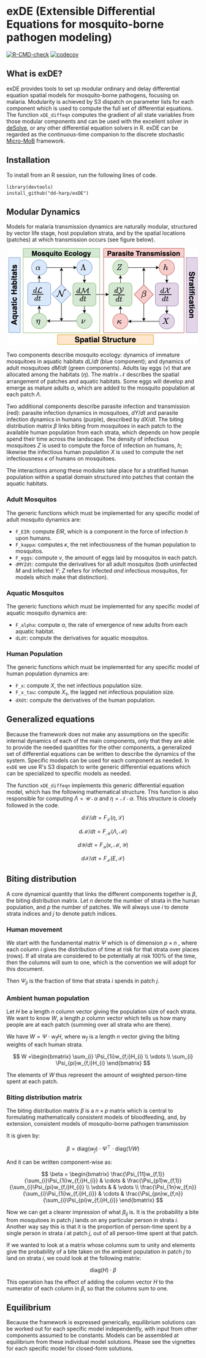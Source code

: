 # exDE (Extensible Differential Equations for mosquito-borne pathogen modeling)

<!-- badges: start -->
[![R-CMD-check](https://github.com/dd-harp/exDE/workflows/R-CMD-check/badge.svg)](https://github.com/dd-harp/exDE/actions)
[![codecov](https://codecov.io/gh/dd-harp/xDE/branch/main/graph/badge.svg?token=S6WCEH4L8B)](https://codecov.io/gh/dd-harp/xDE)
<!-- badges: end -->

## What is exDE?
  
exDE provides tools to set up modular ordinary and delay differential equation spatial 
models for mosquito-borne pathogens, focusing on malaria. Modularity is achieved
by S3 dispatch on parameter lists for each component which is used to compute
the full set of differential equations. The function `xDE_diffeqn` computes the
gradient of all state variables from those modular components and can be used
with the excellent solver in [deSolve](http://desolve.r-forge.r-project.org/), or
any other differential equation solvers in R. exDE can be regarded as the continuous-time
companion to the discrete stochastic [Micro-MoB](https://github.com/dd-harp/MicroMoB/tree/main)
framework.

## Installation

To install from an R session, run the following lines of code.

```
library(devtools)
install_github("dd-harp/exDE")
```

## Modular Dynamics

Models for malaria transmission dynamics are naturally modular, structured by
vector life stage, host population strata, and by the spatial locations (patches) at
which transmission occurs (see figure below).

<p align="center">
  <img src="man/figures/modularity.png"/>
</p>

Two components describe mosquito ecology: dynamics of immature mosquitoes in aquatic habitats $dL/dt$ (blue component); and dynamics of adult mosquitoes $dM/dt$ (green components). Adults lay eggs ($\nu$) that are allocated among the habitats ($\eta$). The matrix $\mathcal{N}$ describes the spatial arrangement of patches and aquatic habitats. Some eggs will develop and emerge as mature adults $\alpha$, which are added to the mosquito population at each patch $\Lambda$.

Two additional components describe parasite infection and transmission (red): parasite infection dynamics in mosquitoes, $dY/dt$ and parasite infection dynamics in humans (purple), described by $dX/dt$. The biting distribution matrix $\beta$ links biting from mosquitoes in each patch to the available human population from each strata, which depends on how people spend their time across the landscape. The density of infectious mosquitoes $Z$ is used to compute the force of infection on humans, $h$; likewise the infectious human population $X$ is used to compute the net infectiousness $\kappa$ of humans on mosquitoes.

The interactions among these modules take place for a stratified human population within a spatial domain structured into patches that contain the aquatic habitats.

### Adult Mosquitos

The generic functions which must be implemented for any specific model of adult mosquito dynamics are:

  * `F_EIR`:  compute $EIR$, which is a component in the force of infection $h$ upon humans.
  * `F_kappa`: computes $\kappa$, the net infectiousness of the human population to mosquitos.
  * `F_eggs`: compute $\nu$, the amount of eggs laid by mosquitos in each patch.
  * `dMYZdt`: compute the derivatives for all adult mosquitos (both uninfected $M$ and infected $Y$; $Z$ refers for infected _and_ infectious mosquitos, for models which make that distinction).

### Aquatic Mosquitos

The generic functions which must be implemented for any specific model of aquatic mosquito dynamics are:

  * `F_alpha`: compute $\alpha$, the rate of emergence of new adults from each aquatic habitat.
  * `dLdt`: compute the derivatives for aquatic mosquitos.
  
### Human Population

The generic functions which must be implemented for any specific model of human population dynamics are:

  * `F_x`: compute $X$, the net infectious population size.
  * `F_x_tau`: compute $X_{\tau}$, the lagged net infectious population size.
  * `dXdt`: compute the derivatives of the human population.

## Generalized equations

Because the framework does not make any assumptions on the specific internal dynamics
of each of the main components, only that they are able to provide the needed quantities
for the other components, a generalized set of differential equations can be written
to describe the dynamics of the system. Specific models can be used for each component
as needed. In `exDE` we use R's S3 dispatch to write generic differential equations
which can be specialized to specific models as needed.

The function `xDE_diffeqn` implements this generic differential equation model, which
has the following mathematical structure. This function is also responsible for computing
$\Lambda = \mathcal{U}\cdot\alpha$ and $\eta = \mathcal{N}\cdot\alpha$.
This structure is closely followed in the code.

$$
d{\mathcal{L}}/dt = F_{\mathcal{L}} \left(\eta, {\mathcal{L}} \right)
$$

$$
d {\mathcal{M}}/dt = F_{\mathcal{M}} \left(\Lambda, {\mathcal{M}} \right)
$$

$$
d {\mathcal{Y}}/dt = F_{\mathcal{Y}} \left(\kappa, {\mathcal{M}}, {\mathcal{Y}} \right)
$$

$$
d {\mathcal{X}}/dt = F_{\mathcal{X}} \left(E, {\mathcal{X}} \right)
$$

## Biting distribution

A core dynamical quantity that links the different components together is $\beta$, the biting distribution matrix. Let $n$ denote the number of strata in the human population, and $p$ the number of patches. We will always use $i$ to denote strata indices and $j$ to denote patch indices. 

### Human movement

We start with the fundamental matrix $\Psi$ which is of dimension $p\times n$ , where each column $i$ gives the distribution of time at risk for that strata over places (rows). If all strata are considered to be potentially at risk 100% of the time, then the columns will sum to one, which is the convention we will adopt for this document.

Then $\Psi_{ji}$ is the fraction of time that strata $i$ spends in patch $j$.

### Ambient human population

Let $H$ be a length $n$ column vector giving the population size of each strata. We want to know $W$, a length $p$ column vector which tells us how many people are at each patch (summing over all strata who are there).

We have $W = \Psi \cdot w_{f} H$, where $w_{f}$ is a length $n$ vector giving the biting weights of each human strata.

$$
W =\begin{bmatrix}
\sum_{i} \Psi_{1i}w_{f,i}H_{i} \\ \vdots \\ \sum_{i} \Psi_{pi}w_{f,i}H_{i}
\end{bmatrix}
$$

The elements of $W$ thus represent the amount of weighted person-time spent at each patch.

### Biting distribution matrix

The biting distribution matrix $\beta$ is a $n \times p$ matrix which is central to formulating mathematically consistent models of bloodfeeding, and, by extension, consistent models of mosquito-borne pathogen transmission

It is given by:

$$
\beta = \mbox{diag}(w_{f}) \cdot \Psi^{\top} \cdot \mbox{diag}(1/W)
$$

And it can be written component-wise as:

$$
\beta = \begin{bmatrix} 
\frac{\Psi_{11}w_{f,1}}{\sum_{i}\Psi_{1i}w_{f,i}H_{i}} & \cdots & \frac{\Psi_{p1}w_{f,1}}{\sum_{i}\Psi_{pi}w_{f,i}H_{i}} \\
\vdots & & \vdots \\
\frac{\Psi_{1n}w_{f,n}}{\sum_{i}\Psi_{1i}w_{f,i}H_{i}} & \cdots & \frac{\Psi_{pn}w_{f,n}}{\sum_{i}\Psi_{pi}w_{f,i}H_{i}} 
\end{bmatrix}
$$

Now we can get a clearer impression of what $\beta_{ij}$ is. It is the probability a bite from mosquitoes in patch $j$ lands on any particular person in strata $i$. Another way say this is that it is the proportion of person-time spent by a single person in strata $i$ at patch $j$, out of all person-time spent at that patch.

If we wanted to look at a matrix whose columns sum to unity and elements give the probability of a bite taken on the ambient population in patch $j$ to land on strata $i$, we could look at the following matrix:

$$
\mbox{diag}(H) \cdot \beta
$$

This operation has the effect of adding the column vector $H$ to the numerator of each column in $\beta$, so that the columns sum to one.

## Equilibrium

Because the framework is expressed generically, equilibrium solutions can be worked
out for each specific model independently, with input from other components assumed to
be constants. Models can be assembled at equilibrium from these individual model solutions.
Please see the vignettes for each specific model for closed-form solutions.
